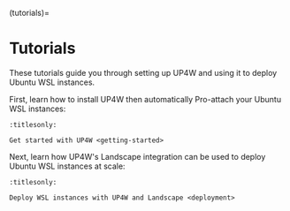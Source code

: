 (tutorials)=

# Tutorials

These tutorials guide you through setting up UP4W and using it to deploy Ubuntu
WSL instances.

First, learn how to install UP4W then automatically Pro-attach your Ubuntu WSL
instances:

```{toctree}
:titlesonly:

Get started with UP4W <getting-started>
```

Next, learn how UP4W's Landscape integration can be used to deploy Ubuntu WSL
instances at scale:

```{toctree}
:titlesonly:

Deploy WSL instances with UP4W and Landscape <deployment>
```
